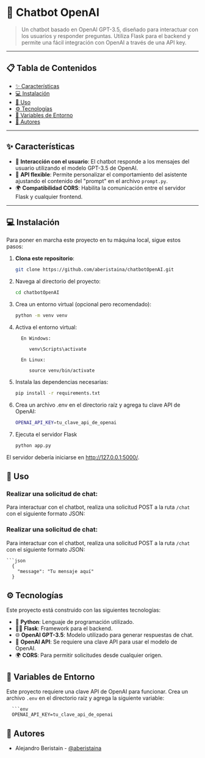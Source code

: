 # 🤖 **Chatbot OpenAI**

> Un chatbot basado en OpenAI GPT-3.5, diseñado para interactuar con los usuarios y responder preguntas. Utiliza Flask para el backend y permite una fácil integración con OpenAI a través de una API key.

---

## 📋 **Tabla de Contenidos**

- [✨ Características](#-características)
- [💻 Instalación](#-instalación)
- [🔧 Uso](#-uso)
- [⚙️ Tecnologías](#-tecnologías)
- [🔑 Variables de Entorno](#-variables-de-entorno)
- [👥 Autores](#-autores)


---

## ✨ **Características**

- 🤖 **Interacción con el usuario**: El chatbot responde a los mensajes del usuario utilizando el modelo GPT-3.5 de OpenAI.
- 🔄 **API flexible**: Permite personalizar el comportamiento del asistente ajustando el contenido del "prompt" en el archivo `prompt.py`.
- 🌍 **Compatibilidad CORS**: Habilita la comunicación entre el servidor Flask y cualquier frontend.

---

## 💻 **Instalación**

Para poner en marcha este proyecto en tu máquina local, sigue estos pasos:

1. **Clona este repositorio**:
   ```bash
   git clone https://github.com/aberistaina/chatbotOpenAI.git
2. Navega al directorio del proyecto:
    ```bash
    cd chatbotOpenAI
3. Crea un entorno virtual (opcional pero recomendado):
   ```bash
   python -m venv venv
4. Activa el entorno virtual:

         En Windows:
      
            venv\Scripts\activate
      
         En Linux:
      
            source venv/bin/activate

6. Instala las dependencias necesarias:
   ```bash
   pip install -r requirements.txt
7. Crea un archivo .env en el directorio raíz y agrega tu clave API de OpenAI:
   ```bash
   OPENAI_API_KEY=tu_clave_api_de_openai
8. Ejecuta el servidor Flask
   ```bash
   python app.py
El servidor debería iniciarse en http://127.0.0.1:5000/.


## 🔧 **Uso**

### Realizar una solicitud de chat:
Para interactuar con el chatbot, realiza una solicitud POST a la ruta `/chat` con el siguiente formato JSON:
### Realizar una solicitud de chat:
Para interactuar con el chatbot, realiza una solicitud POST a la ruta `/chat` con el siguiente formato JSON:

    ```json
      {
        "message": "Tu mensaje aquí"
      }

## ⚙️ **Tecnologías**

Este proyecto está construido con las siguientes tecnologías:

- 🐍 **Python**: Lenguaje de programación utilizado.
- 🧑‍💻 **Flask**: Framework para el backend.
- 🌐 **OpenAI GPT-3.5**: Modelo utilizado para generar respuestas de chat.
- 🔑 **OpenAI API**: Se requiere una clave API para usar el modelo de OpenAI.
- 🌍 **CORS**: Para permitir solicitudes desde cualquier origen.

## 🔑 **Variables de Entorno**

Este proyecto requiere una clave API de OpenAI para funcionar. Crea un archivo `.env` en el directorio raíz y agrega la siguiente variable:

      ```env
      OPENAI_API_KEY=tu_clave_api_de_openai

## 👥 **Autores**

- Alejandro Beristain - [@aberistaina](https://github.com/aberistaina)



